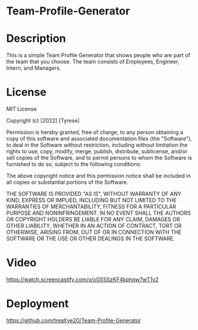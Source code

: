 # Team-Profile-Generator

# Description

This is a simple Team Profile Generator that shows people who are part of the team that you choose. The team consists of Employees, Engineer, Intern, and Managers. 

# License

MIT License

Copyright (c) [2022] [Tyrese]

Permission is hereby granted, free of charge, to any person obtaining a copy of this software and associated documentation files (the "Software"), to deal in the Software without restriction, including without limitation the rights to use, copy, modify, merge, publish, distribute, sublicense, and/or sell copies of the Software, and to permit persons to whom the Software is furnished to do so, subject to the following conditions:

The above copyright notice and this permission notice shall be included in all copies or substantial portions of the Software.

THE SOFTWARE IS PROVIDED "AS IS", WITHOUT WARRANTY OF ANY KIND, EXPRESS OR IMPLIED, INCLUDING BUT NOT LIMITED TO THE WARRANTIES OF MERCHANTABILITY, FITNESS FOR A PARTICULAR PURPOSE AND NONINFRINGEMENT. IN NO EVENT SHALL THE AUTHORS OR COPYRIGHT HOLDERS BE LIABLE FOR ANY CLAIM, DAMAGES OR OTHER LIABILITY, WHETHER IN AN ACTION OF CONTRACT, TORT OR OTHERWISE, ARISING FROM, OUT OF OR IN CONNECTION WITH THE SOFTWARE OR THE USE OR OTHER DEALINGS IN THE SOFTWARE.

# Video

https://watch.screencastify.com/v/oG5SSzKF4kphqw7wT1y2

# Deployment

https://github.com/trealtye20/Team-Profile-Generator

